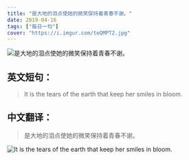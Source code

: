 ```yaml
---
title: "是大地的泪点使她的微笑保持着青春不谢。"
date: 2019-04-16
tags: ["每日一句"]
cover: "https://i.imgur.com/teQMPT2.jpg"
---
```


![是大地的泪点使她的微笑保持着青春不谢。](https://i.imgur.com/vehq8cw.jpg)

## 英文短句：
> It is the tears of the earth that keep her smiles in bloom.

<!--more-->

## 中文翻译：
> 是大地的泪点使她的微笑保持着青春不谢。

![It is the tears of the earth that keep her smiles in bloom.](https://i.imgur.com/Sr71iVA.jpg)

